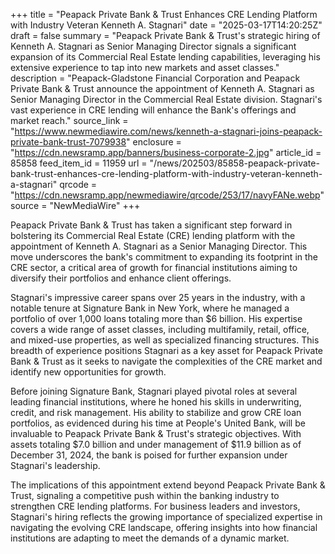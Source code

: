 +++
title = "Peapack Private Bank & Trust Enhances CRE Lending Platform with Industry Veteran Kenneth A. Stagnari"
date = "2025-03-17T14:20:25Z"
draft = false
summary = "Peapack Private Bank & Trust's strategic hiring of Kenneth A. Stagnari as Senior Managing Director signals a significant expansion of its Commercial Real Estate lending capabilities, leveraging his extensive experience to tap into new markets and asset classes."
description = "Peapack-Gladstone Financial Corporation and Peapack Private Bank & Trust announce the appointment of Kenneth A. Stagnari as Senior Managing Director in the Commercial Real Estate division. Stagnari's vast experience in CRE lending will enhance the Bank's offerings and market reach."
source_link = "https://www.newmediawire.com/news/kenneth-a-stagnari-joins-peapack-private-bank-trust-7079938"
enclosure = "https://cdn.newsramp.app/banners/business-corporate-2.jpg"
article_id = 85858
feed_item_id = 11959
url = "/news/202503/85858-peapack-private-bank-trust-enhances-cre-lending-platform-with-industry-veteran-kenneth-a-stagnari"
qrcode = "https://cdn.newsramp.app/newmediawire/qrcode/253/17/navyFANe.webp"
source = "NewMediaWire"
+++

<p>Peapack Private Bank & Trust has taken a significant step forward in bolstering its Commercial Real Estate (CRE) lending platform with the appointment of Kenneth A. Stagnari as a Senior Managing Director. This move underscores the bank's commitment to expanding its footprint in the CRE sector, a critical area of growth for financial institutions aiming to diversify their portfolios and enhance client offerings.</p><p>Stagnari's impressive career spans over 25 years in the industry, with a notable tenure at Signature Bank in New York, where he managed a portfolio of over 1,000 loans totaling more than $6 billion. His expertise covers a wide range of asset classes, including multifamily, retail, office, and mixed-use properties, as well as specialized financing structures. This breadth of experience positions Stagnari as a key asset for Peapack Private Bank & Trust as it seeks to navigate the complexities of the CRE market and identify new opportunities for growth.</p><p>Before joining Signature Bank, Stagnari played pivotal roles at several leading financial institutions, where he honed his skills in underwriting, credit, and risk management. His ability to stabilize and grow CRE loan portfolios, as evidenced during his time at People's United Bank, will be invaluable to Peapack Private Bank & Trust's strategic objectives. With assets totaling $7.0 billion and under management of $11.9 billion as of December 31, 2024, the bank is poised for further expansion under Stagnari's leadership.</p><p>The implications of this appointment extend beyond Peapack Private Bank & Trust, signaling a competitive push within the banking industry to strengthen CRE lending platforms. For business leaders and investors, Stagnari's hiring reflects the growing importance of specialized expertise in navigating the evolving CRE landscape, offering insights into how financial institutions are adapting to meet the demands of a dynamic market.</p>